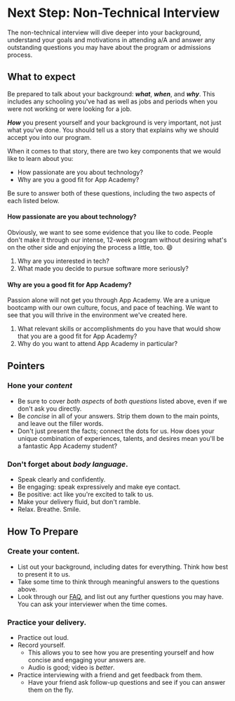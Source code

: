 # Next Step: Non-Technical Interview

The non-technical interview will dive deeper into your background, understand your goals and motivations in attending a/A and answer any outstanding questions you may have about the program or admissions process.

## What to expect

Be prepared to talk about your background: **_what_**, **_when_**, and **_why_**. This includes any schooling you've had as well as jobs and periods when you were not working or were looking for a job.

**_How_** you present yourself and your background is very important, not just what you've done. You should tell us a story that explains why we should accept you into our program.

When it comes to that story, there are two key components that we would like to learn about you:

- How passionate are you about technology?
- Why are you a good fit for App Academy?

Be sure to answer both of these questions, including the two aspects of each listed below.

#### How passionate are you about technology?

Obviously, we want to see some evidence that you like to code. People don't make it through our intense, 12-week program without desiring what's on the other side and enjoying the process a little, too. :smile:

1. Why are you interested in tech?
2. What made you decide to pursue software more seriously?

#### Why are you a good fit for App Academy?

Passion alone will not get you through App Academy. We are a unique bootcamp with our own culture, focus, and pace of teaching. We want to see that you will thrive in the environment we've created here.

1. What relevant skills or accomplishments do you have that would show that you are a good fit for App Academy?
2. Why do you want to attend App Academy in particular?

## Pointers

### Hone your _content_

- Be sure to cover _both aspects_ of _both questions_ listed above, even if we don't ask you directly.
- Be _concise_ in all of your answers. Strip them down to the main points, and leave out the filler words.
- Don't just present the facts; connect the dots for us. How does your unique combination of experiences, talents, and desires mean you'll be a fantastic App Academy student?

### Don't forget about _body language_.

- Speak clearly and confidently.
- Be engaging: speak expressively and make eye contact.
- Be positive: act like you're excited to talk to us.
- Make your delivery fluid, but don't ramble.
- Relax. Breathe. Smile.

## How To Prepare

### Create your content.

- List out your background, including dates for everything. Think how best to present it to us.
- Take some time to think through meaningful answers to the questions above.
- Look through our [FAQ][faq], and list out any further questions you may have. You can ask your interviewer when the time comes.

### Practice your delivery.

- Practice out loud.
- Record yourself.
  - This allows you to see how you are presenting yourself and how concise and engaging your answers are.
  - Audio is good; video is _better_.
- Practice interviewing with a friend and get feedback from them.
  - Have your friend ask follow-up questions and see if you can answer them on the fly.

[faq]: https://appacademy.zendesk.com/hc/en-us/categories/202737947-Full-Time-Immersive
